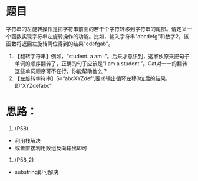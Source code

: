 # 题目
字符串的左旋转操作是把字符串前面的若干个字符转移到字符串的尾部。请定义一个函数实现字符串左旋转操作的功能。比如，输入字符串"abcdefg"和数字2，该函数将返回左旋转两位得到的结果"cdefgab"。

1. 【翻转字符串】例如，“student. a am I”。后来才意识到，这家伙原来把句子单词的顺序翻转了，正确的句子应该是“I am a student.”。Cat对一一的翻转这些单词顺序可不在行，你能帮助他么？
2. 【左旋转字符串】S=”abcXYZdef”,要求输出循环左移3位后的结果，即“XYZdefabc”
# 思路：
1. (P58)
- 利用栈解决
- 或者直接利用数组反向输出即可
1. (P58_2)
- substring即可解决
